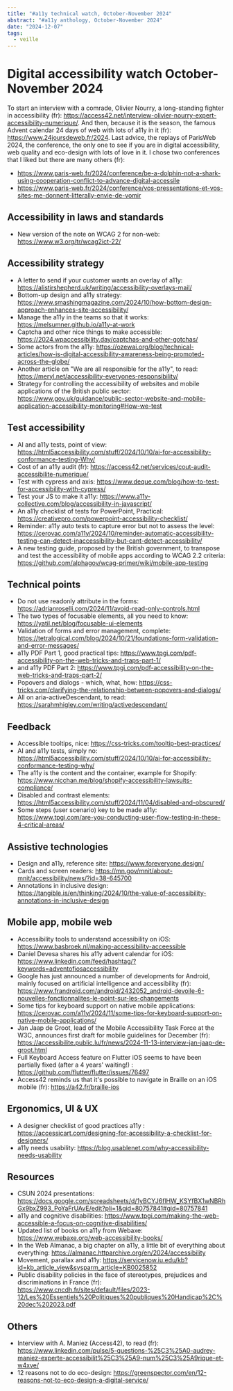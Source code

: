 ```yaml
---
title: "#a11y technical watch, October-November 2024"
abstract: "#a11y anthology, October-November 2024"
date: "2024-12-07"
tags:
  - veille
---
```


# Digital accessibility watch October-November 2024

To start an interview with a comrade, Olivier Nourry, a long-standing fighter in accessibility (fr): https://access42.net/interview-olivier-nourry-expert-accessibility-numerique/.
And then, because it is the season, the famous Advent calendar 24 days of web with lots of a11y in it (fr): https://www.24joursdeweb.fr/2024.
Last advice, the replays of ParisWeb 2024, the conference, the only one to see if you are in digital accessibility, web quality and eco-design with lots of love in it. I chose two conferences that I liked but there are many others (fr):
- https://www.paris-web.fr/2024/conference/be-a-dolphin-not-a-shark-using-cooperation-conflict-to-advance-digital-accessile
- https://www.paris-web.fr/2024/conference/vos-pressentations-et-vos-sites-me-donnent-litterally-envie-de-vomir

## Accessibility in laws and standards

- New version of the note on WCAG 2 for non-web: https://www.w3.org/tr/wcag2ict-22/

## Accessibility strategy

- A letter to send if your customer wants an overlay of a11y: https://alistirshepherd.uk/writing/accessibility-overlays-mail/
- Bottom-up design and a11y strategy: https://www.smashingmagazine.com/2024/10/how-bottom-design-approach-enhances-site-accessibility/
- Manage the a11y in the teams so that it works: https://melsumner.github.io/a11y-at-work
- Captcha and other nice things to make accessible: https://2024.wpaccessibility.day/captchas-and-other-gotchas/
- Some actors from the a11y: https://ozewai.org/blog/technical-articles/how-is-digital-accessibility-awareness-being-promoted-across-the-globe/
- Another article on "We are all responsible for the a11y", to read: https://meryl.net/accessibility-everyones-responsibility/
- Strategy for controlling the accessibility of websites and mobile applications of the British public sector: https://www.gov.uk/guidance/public-sector-website-and-mobile-application-accessibility-monitoring#How-we-test

## Test accessibility

- AI and a11y tests, point of view: https://html5accessibility.com/stuff/2024/10/10/ai-for-accessibility-conformance-testing-Why/
- Cost of an a11y audit (fr): https://access42.net/services/cout-audit-accessibilite-numerique/
- Test with cypress and axis: https://www.deque.com/blog/how-to-test-for-accessibility-with-cypress/
- Test your JS to make it a11y: https://www.a11y-collective.com/blog/accessibility-in-javascript/
- An a11y checklist of tests for PowerPoint, Practical: https://creativepro.com/powerpoint-accessibility-checklist/
- Reminder: a11y auto tests to capture error but not to assess the level: https://cerovac.com/a11y/2024/10/reminder-automatic-accessibility-testing-can-detect-inaccessibility-but-cant-detect-accessibility/
- A new testing guide, proposed by the British government, to transpose and test the accessibility of mobile apps according to WCAG 2.2 criteria: https://github.com/alphagov/wcag-primer/wiki/mobile-app-testing

## Technical points

- Do not use readonly attribute in the forms: https://adrianroselli.com/2024/11/avoid-read-only-controls.html
- The two types of focusable elements, all you need to know: https://yatil.net/blog/focusable-ui-elements
- Validation of forms and error management, complete: https://tetralogical.com/blog/2024/10/21/foundations-form-validation-and-error-messages/
- a11y PDF Part 1, good practical tips: https://www.tpgi.com/pdf-accessibility-on-the-web-tricks-and-traps-part-1/
- and a11y PDF Part 2: https://www.tpgi.com/pdf-accessibility-on-the-web-tricks-and-traps-part-2/
- Popovers and dialogs - which, what, how: https://css-tricks.com/clarifying-the-relationship-between-popovers-and-dialogs/
- All on aria-activeDescendant, to read: https://sarahmhigley.com/writing/activedescendant/

## Feedback

- Accessible tooltips, nice: https://css-tricks.com/tooltip-best-practices/
- AI and a11y tests, simply no: https://html5accessibility.com/stuff/2024/10/10/ai-for-accessibility-conformance-testing-why/
- The a11y is the content and the container, example for Shopify: https://www.nicchan.me/blog/shopify-accessibility-lawsuits-compliance/
- Disabled and contrast elements: https://html5accessibility.com/stuff/2024/11/04/disabled-and-obscured/
- Some steps (user scenario) key to be made a11y: https://www.tpgi.com/are-you-conducting-user-flow-testing-in-these-4-critical-areas/

## Assistive technologies

- Design and a11y, reference site: https://www.foreveryone.design/
- Cards and screen readers: https://mn.gov/mnit/about-mnit/accessibility/news/?id=38-645700
- Annotations in inclusive design: https://tangible.is/en/thinking/2024/10/the-value-of-accessibility-annotations-in-inclusive-design

## Mobile app, mobile web

- Accessibility tools to understand accessibility on iOS: https://www.basbroek.nl/making-accessibility-acceessible
- Daniel Devesa shares his a11y advent calendar for iOS: https://www.linkedin.com/feed/hashtag/?keywords=adventofiosaccessibility
- Google has just announced a number of developments for Android, mainly focused on artificial intelligence and accessibility (fr): https://www.frandroid.com/android/2432052_android-devoile-6-nouvelles-fonctionnalites-le-point-sur-les-changements
- Some tips for keyboard support on native mobile applications: https://cerovac.com/a11y/2024/11/some-tips-for-keyboard-support-on-native-mobile-applications/
- Jan Jaap de Groot, lead of the Mobile Accessibility Task Force at the W3C, announces first draft for mobile guidelines for December (fr): https://accessibilite.public.lu/fr/news/2024-11-13-interview-jan-jaap-de-groot.html
- Full Keyboard Access feature on Flutter iOS seems to have been partially fixed (after a 4 years' waiting!) : https://github.com/flutter/flutter/issues/76497
- Access42 reminds us that it's possible to navigate in Braille on an iOS mobile (fr): https://a42.fr/braille-ios

## Ergonomics, UI & UX

- A designer checklist of good practices a11y : https://accessicart.com/designing-for-accessibility-a-checklist-for-designers/
- a11y needs usability: https://blog.usablenet.com/why-accessibility-needs-usability

## Resources

- CSUN 2024 presentations: https://docs.google.com/spreadsheets/d/1yBCYJ6flHW_KSYfBX1wNBRhGx9bxZ993_PoYaFrUAvE/edit?pli=1&gid=80757841#gid=80757841
- a11y and cognitive disabilities: https://www.tpgi.com/making-the-web-accessible-a-focus-on-cognitive-disabilities/
- Updated list of books on a11y from Webaxe: https://www.webaxe.org/web-accessibility-books/
- In the Web Almanac, a big chapter on a11y, a little bit of everything about everything: https://almanac.httparchive.org/en/2024/accessibility
- Movement, parallax and a11y: https://servicenow.iu.edu/kb?id=kb_article_view&sysparm_article=KB0025852
- Public disability policies in the face of stereotypes, prejudices and discriminations in France (fr): https://www.cncdh.fr/sites/default/files/2023-12/Les%20Essentiels%20Politiques%20publiques%20Handicap%2C%20dec%202023.pdf

## Others

- Interview with A. Maniez (Access42), to read (fr): https://www.linkedin.com/pulse/5-questions-%25C3%25A0-audrey-maniez-experte-accessibilit%25C3%25A9-num%25C3%25A9rique-et-w4xve/
- 12 reasons not to do eco-design: https://greenspector.com/en/12-reasons-not-to-eco-design-a-digital-service/
